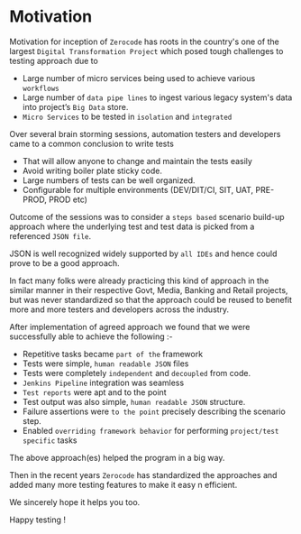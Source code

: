 Motivation
===
Motivation for inception of `Zerocode` has roots in the country's one of the largest `Digital Transformation Project` which posed tough challenges to testing approach due to 

* Large number of micro services being used to achieve various `workflows`
* Large number of `data pipe lines` to ingest various legacy system's data into project’s `Big Data` store.
* `Micro Services` to be tested in `isolation` and `integrated`

Over several brain storming sessions, automation testers and developers came to a common conclusion to write tests

* That will allow anyone to change and maintain the tests easily
* Avoid writing boiler plate sticky code.
* Large numbers of tests can be well organized.
* Configurable for multiple environments (DEV/DIT/CI, SIT, UAT, PRE-PROD, PROD etc)

Outcome of the sessions was to consider a `steps based` scenario build-up approach where the underlying test and test data is picked from a referenced `JSON file`. 

JSON is well recognized widely supported by `all IDEs` and hence could prove to be a good approach.

In fact many folks were already practicing this kind of approach in the similar manner in their respective Govt, Media, Banking and Retail projects, but was never standardized so that the approach could be reused to benefit more and more testers and developers across the industry.

After implementation of agreed approach we found that we were successfully able to achieve the following :- 

* Repetitive tasks became `part of the` framework
* Tests were simple, `human readable JSON` files
* Tests were completely `independent` and `decoupled` from code.
* `Jenkins Pipeline` integration was seamless
* `Test reports` were apt and to the point
* Test output was also simple, `human readable JSON` structure.
* Failure assertions were `to the point` precisely describing the scenario step.
* Enabled `overriding framework behavior` for performing `project/test specific` tasks

The above approach(es) helped the program in a big way. 

Then in the recent years `Zerocode` has standardized the approaches and added many more testing features to make it easy n efficient.

We sincerely hope it helps you too.

Happy testing !